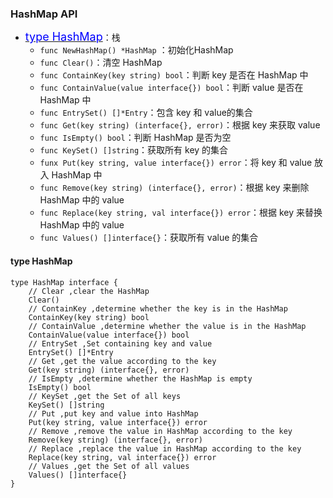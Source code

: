 ### HashMap API
* <a href="#hash"><font size=4 color=#00f>type HashMap</font></a>：栈
    * `func NewHashMap() *HashMap` ：初始化HashMap
    * `func Clear()`：清空 HashMap
    * `func ContainKey(key string) bool`：判断 key 是否在 HashMap 中
    * `func ContainValue(value interface{}) bool`：判断 value 是否在 HashMap 中
    * `func EntrySet() []*Entry`：包含 key 和 value的集合
    * `func Get(key string) (interface{}, error)`：根据 key 来获取 value
    * `func IsEmpty() bool`：判断 HashMap 是否为空
    * `func KeySet() []string`：获取所有 key 的集合
    * `funx Put(key string, value interface{}) error`：将 key 和 value 放入 HashMap 中
    * `func Remove(key string) (interface{}, error)`：根据 key 来删除 HashMap 中的 value
    * `func Replace(key string, val interface{}) error`：根据 key 来替换 HashMap 中的 value
    * `func Values() []interface{}`：获取所有 value 的集合
 #### <a id="hash">type HashMap</a>
```
type HashMap interface {
    // Clear ,clear the HashMap
    Clear()
    // ContainKey ,determine whether the key is in the HashMap
    ContainKey(key string) bool
    // ContainValue ,determine whether the value is in the HashMap
    ContainValue(value interface{}) bool
    // EntrySet ,Set containing key and value
    EntrySet() []*Entry
    // Get ,get the value according to the key
    Get(key string) (interface{}, error)
    // IsEmpty ,determine whether the HashMap is empty
    IsEmpty() bool
    // KeySet ,get the Set of all keys
    KeySet() []string
    // Put ,put key and value into HashMap
    Put(key string, value interface{}) error
    // Remove ,remove the value in HashMap according to the key
    Remove(key string) (interface{}, error)
    // Replace ,replace the value in HashMap according to the key
    Replace(key string, val interface{}) error
    // Values ,get the Set of all values
    Values() []interface{}
}
```